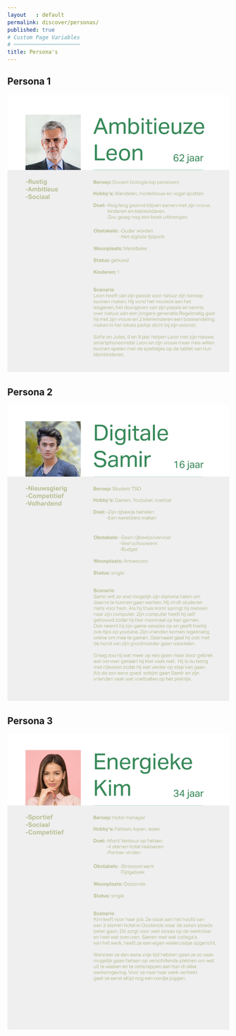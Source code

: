```yaml
---
layout   : default
permalink: discover/personas/
published: true
# Custom Page Variables
# ─────────────────────
title: Persona's
---
```


## Persona 1
<img src="../../assets/images/leon.jpg" class="tile">

## Persona 2
<img src="../../assets/images/samir.jpg" class="tile">

## Persona 3
<img src="../../assets/images/kim.jpg" class="tile">



